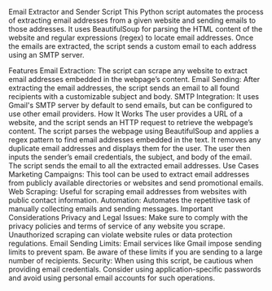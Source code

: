 Email Extractor and Sender Script
This Python script automates the process of extracting email addresses from a given website and sending emails to those addresses. It uses BeautifulSoup for parsing the HTML content of the website and regular expressions (regex) to locate email addresses. Once the emails are extracted, the script sends a custom email to each address using an SMTP server.

Features
Email Extraction: The script can scrape any website to extract email addresses embedded in the webpage’s content.
Email Sending: After extracting the email addresses, the script sends an email to all found recipients with a customizable subject and body.
SMTP Integration: It uses Gmail's SMTP server by default to send emails, but can be configured to use other email providers.
How It Works
The user provides a URL of a website, and the script sends an HTTP request to retrieve the webpage’s content.
The script parses the webpage using BeautifulSoup and applies a regex pattern to find email addresses embedded in the text.
It removes any duplicate email addresses and displays them for the user.
The user then inputs the sender’s email credentials, the subject, and body of the email.
The script sends the email to all the extracted email addresses.
Use Cases
Marketing Campaigns: This tool can be used to extract email addresses from publicly available directories or websites and send promotional emails.
Web Scraping: Useful for scraping email addresses from websites with public contact information.
Automation: Automates the repetitive task of manually collecting emails and sending messages.
Important Considerations
Privacy and Legal Issues: Make sure to comply with the privacy policies and terms of service of any website you scrape. Unauthorized scraping can violate website rules or data protection regulations.
Email Sending Limits: Email services like Gmail impose sending limits to prevent spam. Be aware of these limits if you are sending to a large number of recipients.
Security: When using this script, be cautious when providing email credentials. Consider using application-specific passwords and avoid using personal email accounts for such operations.

